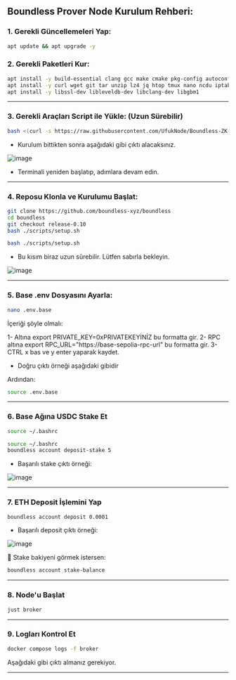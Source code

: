 ##  Boundless Prover Node Kurulum Rehberi:

### 1. Gerekli Güncellemeleri Yap:

```bash
apt update && apt upgrade -y
```

### 2. Gerekli Paketleri Kur:

```bash
apt install -y build-essential clang gcc make cmake pkg-config autoconf automake ninja-build
apt install -y curl wget git tar unzip lz4 jq htop tmux nano ncdu iptables nvme-cli bsdmainutils
apt install -y libssl-dev libleveldb-dev libclang-dev libgbm1
```

---

### 3. Gerekli Araçları Script ile Yükle: (Uzun Sürebilir)

```bash
bash <(curl -s https://raw.githubusercontent.com/UfukNode/Boundless-ZK-Mining/refs/heads/main/gerekli_bagimliliklar.sh)
```
- Kurulum bittikten sonra aşağıdaki gibi çıktı alacaksınız.

![image](https://github.com/user-attachments/assets/688d06e5-4a8b-4a01-87f5-08a3949ef098)

- Terminali yeniden başlatıp, adımlara devam edin.

---

### 4. Reposu Klonla ve Kurulumu Başlat:

```bash
git clone https://github.com/boundless-xyz/boundless
cd boundless
git checkout release-0.10
bash ./scripts/setup.sh
```
```bash
bash ./scripts/setup.sh
```
- Bu kısım biraz uzun sürebilir. Lütfen sabırla bekleyin.

![image](https://github.com/user-attachments/assets/e55f5a37-e7b5-480d-b9d7-961d888f5bcd)

---

### 5. Base .env Dosyasını Ayarla:

```bash
nano .env.base
```

İçeriği şöyle olmalı:

1- Altına export PRIVATE_KEY=0xPRIVATEKEYİNİZ bu formatta gir.
2- RPC altına export RPC_URL="https://base-sepolia-rpc-url" bu formatta gir.
3- CTRL x bas ve y enter yaparak kaydet.

- Doğru çıktı örneği aşağıdaki gibidir



Ardından:

```bash
source .env.base
```

---

### 6. Base Ağına USDC Stake Et

```bash
source ~/.bashrc
```
```bash
source ~/.bashrc
boundless account deposit-stake 5
```
- Başarılı stake çıktı örneği:

![image](https://github.com/user-attachments/assets/0863d49a-08f7-4bcf-befa-a1609e390817)

---

### 7. ETH Deposit İşlemini Yap

```bash
boundless account deposit 0.0001
```
- Başarılı deposit çıktı örneği:

![image](https://github.com/user-attachments/assets/1f197201-6c24-42dc-bcb1-193097372fdd)

📌 Stake bakiyeni görmek istersen:

```bash
boundless account stake-balance
```

---

### 8. Node'u Başlat

```bash
just broker
```

---

### 9. Logları Kontrol Et

```bash
docker compose logs -f broker
```
Aşağıdaki gibi çıktı almanız gerekiyor.

---

